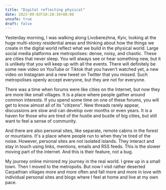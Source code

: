 ```yaml
---
title: "Digital reflecting physical"
date: 2023-09-03T10:28:10+08:00
unsafe: true
draft: false
---
```


Yesterday morning, I was walking along Livoberezhna, Kyiv, looking at the huge multi-storey residential areas and thinking about how the things we create in the digital world reflect what we build in the physical world. Large social media platforms are metropolises: dense, noisy, and chaotic. These are cities that never sleep. You will always see or hear something new, but it is unlikely that you will keep up with all the events. There will definitely be some new video on YouTube or Tiktok that you haven't watched yet, a new video on Instagram and a new tweet on Twitter that you missed. Such metropolises openly accept everyone, but they are not for everyone.

There was a time when forums were like cities on the Internet, but now they are more like small villages. It is a place where people gather around common interests. If you spend some time on one of these forums, you will get to know almost all of its "citizens". New threads rarely appear, discussions are slow and can develop over months or even years. It is a haven for those who are tired of the hustle and bustle of big cities, but still want to feel a sense of community.

And there are also personal sites, like separate, remote cabins in the forest or mountains. It's a place where people run to when they're tired of the noise. However, personal sites are not isolated islands. They interact and stay in touch using links, mentions, emails and RSS feeds. This is the slower moving part of the internet. And this is their feature, not a bug.

My journey online mirrored my journey in the real world. I grew up in a small town. Then I moved to the metropolis. But now I visit rather deserted Carpathian villages more and more often and fall more and more in love with individual personal sites and blogs where I feel at home and live at my own pace.
